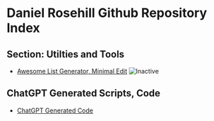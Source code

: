 # Daniel Rosehill Github Repository Index

## Section: Utilties and Tools

- [Awesome List Generator, Minimal Edit](https://github.com/danielrosehill/minimal-awesome-list-generator) 
![Inactive](https://img.shields.io/badge/Inactive-orange?style=flat&logo=appveyor&logoColor=white)

## ChatGPT Generated Scripts, Code

- [ChatGPT Generated Code](https://github.com/danielrosehill/ChatGPT-Generated-Code)